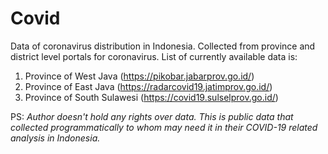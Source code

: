 # Covid
Data of coronavirus distribution in Indonesia. Collected from province and district level portals for coronavirus. List of currently available data is:
1. Province of West Java (https://pikobar.jabarprov.go.id/)
2. Province of East Java (https://radarcovid19.jatimprov.go.id/)
3. Province of South Sulawesi (https://covid19.sulselprov.go.id/)

PS: *Author doesn't hold any rights over data. This is public data that collected programmatically to whom may need it in their COVID-19 related analysis in Indonesia.*
